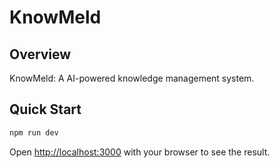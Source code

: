 # KnowMeld

## Overview
KnowMeld: A AI-powered knowledge management system.

## Quick Start

```bash
npm run dev
```
Open [http://localhost:3000](http://localhost:3000) with your browser to see the result.